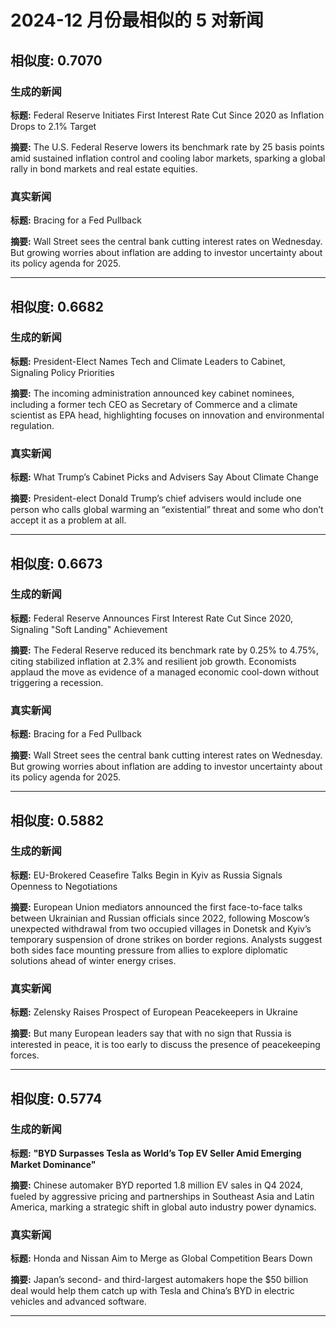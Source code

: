 # 2024-12 月份最相似的 5 对新闻

## 相似度: 0.7070

### 生成的新闻
**标题:** Federal Reserve Initiates First Interest Rate Cut Since 2020 as Inflation Drops to 2.1% Target

**摘要:** The U.S. Federal Reserve lowers its benchmark rate by 25 basis points amid sustained inflation control and cooling labor markets, sparking a global rally in bond markets and real estate equities.

### 真实新闻
**标题:** Bracing for a Fed Pullback

**摘要:** Wall Street sees the central bank cutting interest rates on Wednesday. But growing worries about inflation are adding to investor uncertainty about its policy agenda for 2025.

---

## 相似度: 0.6682

### 生成的新闻
**标题:** President-Elect Names Tech and Climate Leaders to Cabinet, Signaling Policy Priorities

**摘要:** The incoming administration announced key cabinet nominees, including a former tech CEO as Secretary of Commerce and a climate scientist as EPA head, highlighting focuses on innovation and environmental regulation.

### 真实新闻
**标题:** What Trump’s Cabinet Picks and Advisers Say About Climate Change

**摘要:** President-elect Donald Trump’s chief advisers would include one person who calls global warming an “existential” threat and some who don’t accept it as a problem at all.

---

## 相似度: 0.6673

### 生成的新闻
**标题:** Federal Reserve Announces First Interest Rate Cut Since 2020, Signaling "Soft Landing" Achievement

**摘要:** The Federal Reserve reduced its benchmark rate by 0.25% to 4.75%, citing stabilized inflation at 2.3% and resilient job growth. Economists applaud the move as evidence of a managed economic cool-down without triggering a recession.

### 真实新闻
**标题:** Bracing for a Fed Pullback

**摘要:** Wall Street sees the central bank cutting interest rates on Wednesday. But growing worries about inflation are adding to investor uncertainty about its policy agenda for 2025.

---

## 相似度: 0.5882

### 生成的新闻
**标题:** EU-Brokered Ceasefire Talks Begin in Kyiv as Russia Signals Openness to Negotiations

**摘要:** European Union mediators announced the first face-to-face talks between Ukrainian and Russian officials since 2022, following Moscow’s unexpected withdrawal from two occupied villages in Donetsk and Kyiv’s temporary suspension of drone strikes on border regions. Analysts suggest both sides face mounting pressure from allies to explore diplomatic solutions ahead of winter energy crises.

### 真实新闻
**标题:** Zelensky Raises Prospect of European Peacekeepers in Ukraine

**摘要:** But many European leaders say that with no sign that Russia is interested in peace, it is too early to discuss the presence of peacekeeping forces.

---

## 相似度: 0.5774

### 生成的新闻
**标题:** **"BYD Surpasses Tesla as World’s Top EV Seller Amid Emerging Market Dominance"**

**摘要:** Chinese automaker BYD reported 1.8 million EV sales in Q4 2024, fueled by aggressive pricing and partnerships in Southeast Asia and Latin America, marking a strategic shift in global auto industry power dynamics.

### 真实新闻
**标题:** Honda and Nissan Aim to Merge as Global Competition Bears Down

**摘要:** Japan’s second- and third-largest automakers hope the $50 billion deal would help them catch up with Tesla and China’s BYD in electric vehicles and advanced software.

---

